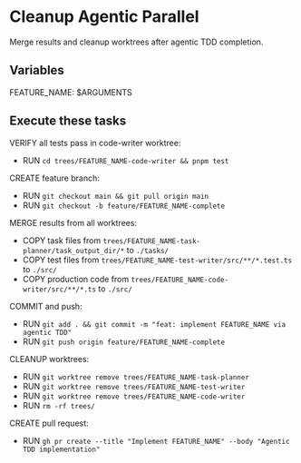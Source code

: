 # Cleanup Agentic Parallel

Merge results and cleanup worktrees after agentic TDD completion.

## Variables
FEATURE_NAME: $ARGUMENTS

## Execute these tasks

VERIFY all tests pass in code-writer worktree:
- RUN `cd trees/FEATURE_NAME-code-writer && pnpm test`

CREATE feature branch:
- RUN `git checkout main && git pull origin main`
- RUN `git checkout -b feature/FEATURE_NAME-complete`

MERGE results from all worktrees:
- COPY task files from `trees/FEATURE_NAME-task-planner/task_output_dir/*` to `./tasks/`
- COPY test files from `trees/FEATURE_NAME-test-writer/src/**/*.test.ts` to `./src/`
- COPY production code from `trees/FEATURE_NAME-code-writer/src/**/*.ts` to `./src/`

COMMIT and push:
- RUN `git add . && git commit -m "feat: implement FEATURE_NAME via agentic TDD"`
- RUN `git push origin feature/FEATURE_NAME-complete`

CLEANUP worktrees:
- RUN `git worktree remove trees/FEATURE_NAME-task-planner`
- RUN `git worktree remove trees/FEATURE_NAME-test-writer`
- RUN `git worktree remove trees/FEATURE_NAME-code-writer`
- RUN `rm -rf trees/`

CREATE pull request:
- RUN `gh pr create --title "Implement FEATURE_NAME" --body "Agentic TDD implementation"`